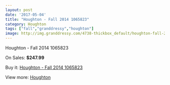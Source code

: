 ```yaml
---
layout: post
date: '2017-05-04'
title: "Houghton - Fall 2014 1065823"
category: Houghton
tags: ["fall","granddressy","houghton"]
image: http://img.granddressy.com/4738-thickbox_default/houghton-fall-2014-1065823.jpg
---
```

Houghton - Fall 2014 1065823

On Sales: **$247.99**
<a href="https://www.granddressy.com/en/houghton/4080-houghton-fall-2014-1065823.html"><amp-img layout="responsive" width="600" height="600" src="//img.granddressy.com/4738-thickbox_default/houghton-fall-2014-1065823.jpg" alt="Houghton - Fall 2014 1065823 0" /></a>

Buy it: [Houghton - Fall 2014 1065823](https://www.granddressy.com/en/houghton/4080-houghton-fall-2014-1065823.html "Houghton - Fall 2014 1065823")

View more: [Houghton](https://www.granddressy.com/en/36-houghton "Houghton")